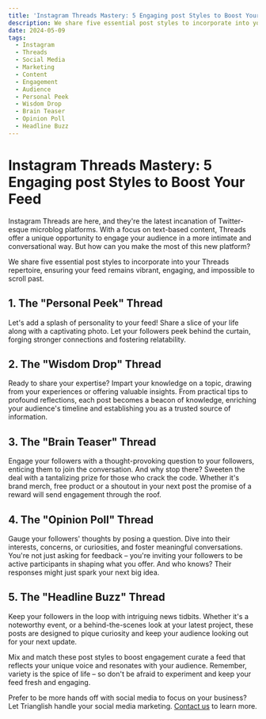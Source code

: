 ```yaml
---
title: 'Instagram Threads Mastery: 5 Engaging post Styles to Boost Your Feed'
description: We share five essential post styles to incorporate into your Threads repertoire, ensuring your feed remains vibrant, engaging, and impossible to scroll past.
date: 2024-05-09
tags: 
  - Instagram
  - Threads
  - Social Media
  - Marketing
  - Content
  - Engagement
  - Audience
  - Personal Peek
  - Wisdom Drop
  - Brain Teaser
  - Opinion Poll
  - Headline Buzz
---
```


# Instagram Threads Mastery: 5 Engaging post Styles to Boost Your Feed

Instagram Threads are here, and they're the latest incanation of Twitter-esque microblog platforms. With a focus on text-based content, Threads offer a unique opportunity to engage your audience in a more intimate and conversational way. But how can you make the most of this new platform?

We share five essential post styles to incorporate into your Threads repertoire, ensuring your feed remains vibrant, engaging, and impossible to scroll past.

## 1. The "Personal Peek" Thread

Let's add a splash of personality to your feed! Share a slice of your life along with a captivating photo. Let your followers peek behind the curtain, forging stronger connections and fostering relatability.

## 2. The "Wisdom Drop" Thread

Ready to share your expertise? Impart your knowledge on a topic, drawing from your experiences or offering valuable insights. From practical tips to profound reflections, each post becomes a beacon of knowledge, enriching your audience's timeline and establishing you as a trusted source of information.

## 3. The "Brain Teaser" Thread

Engage your followers with a thought-provoking question to your followers, enticing them to join the conversation. And why stop there? Sweeten the deal with a tantalizing prize for those who crack the code. Whether it's brand merch, free product or a shoutout in your next post the promise of a reward will send engagement through the roof.

## 4. The "Opinion Poll" Thread

Gauge your followers' thoughts by posing a question. Dive into their interests, concerns, or curiosities, and foster meaningful conversations. You're not just asking for feedback – you're inviting your followers to be active participants in shaping what you offer. And who knows? Their responses might just spark your next big idea.

## 5. The "Headline Buzz" Thread

Keep your followers in the loop with intriguing news tidbits. Whether it's a noteworthy event, or a behind-the-scenes look at your latest project, these posts are designed to pique curiosity and keep your audience looking out for your next update.

Mix and match these post styles to boost engagement curate a feed that reflects your unique voice and resonates with your audience. Remember, variety is the spice of life – so don't be afraid to experiment and keep your feed fresh and engaging.

Prefer to be more hands off with social media to focus on your business? Let Trianglish handle your social media marketing. [Contact us](/contact) to learn more.
